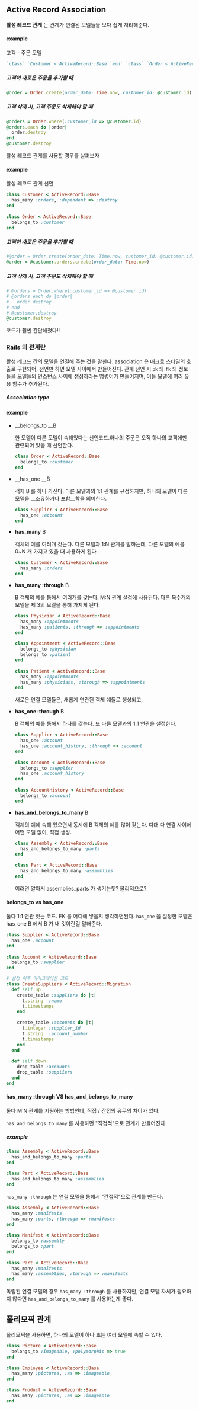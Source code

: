 ## Active Record Association

__활성 레코드 관계__ 는 관계가 연결된 모델들을 보다 쉽게 처리해준다. 

#### example

고객 - 주문 모델

```ruby
`class` `Customer < ActiveRecord::Base``end` `class` `Order < ActiveRecord::Base``end`
```

##### 고객이 새로운 주문을 추가할 때

```ruby
@order = Order.create(order_date: Time.now, customer_id: @customer.id)
```

##### 고객 삭제 시, 고객 주문도 삭제해야 할 때

```ruby
@orders = Order.where(:customer_id => @customer.id)
@orders.each do |order|
  order.destroy
end
@customer.destroy
```



활성 레코드 관계를 사용할 경우를 살펴보자

#### example

활성 레코드 관계 선언

```ruby
class Customer < ActiveRecord::Base
  has_many :orders, :dependent => :destroy
end
 
class Order < ActiveRecord::Base
  belongs_to :customer
end
```

##### 고객이 새로운 주문을 추가할 때

```ruby
#@order = Order.create(order_date: Time.now, customer_id: @customer.id)
@order = @customer.orders.create(order_date: Time.now)
```

##### 고객 삭제 시, 고객 주문도 삭제해야 할 때 

```ruby
# @orders = Order.where(:customer_id => @customer.id)
# @orders.each do |order|
#   order.destroy
# end
# @customer.destroy
@customer.destroy
```

코드가 훨씬 간단해졌다!!



### Rails 의 관계란

활성 레코드 간의 모델을 연결해 주는 것을 말한다. association 은 매크로 스타일의 호출로 구현되어, 선언만 하면 모델 사이에서 만들어진다. 관계 선언 시 `pk` 와 `fk` 의 정보들을 모델들의 인스턴스 사이에 생성하라는 명령어가 만들어지며, 이들 모델에 여러 유용 함수가 추가된다. 

##### Association type

#### example

- __belongs_to __B

  한 모델이 다른 모델이 속해있다는 선언코드.하나의 주문은 오직 하나의 고객에만 관련되어 있을 때 선언한다. 

  ```ruby
  class Order < ActiveRecord::Base
    belongs_to :customer
  end
  ```

- __has_one __B

  객체 B 를 하나 가진다. 다른 모델과의 1:1 관계를 규정하지만, 하나의 모델이 다른 모델을  __소유하거나 포함__함을 의미한다. 

  ```ruby
  class Supplier < ActiveRecord::Base
    has_one :account
  end
  ```

- __has_many__ B

  객체의 예를 여러개 갖는다. 다른 모델과 1:N 관계를 말하는데, 다른 모델의 예를 0~N 개 가지고 있을 때 사용하게 된다. 

  ```ruby
  class Customer < ActiveRecord::Base
    has_many :orders
  end
  ```

- __has_many :through__ B

  B 객체의 예를 통해서 여러개를 갖는다. M:N 관계 설정에 사용된다. 다른 복수개의 모델을 제 3의 모델을 통해 가지게 된다.

  ```ruby
  class Physician < ActiveRecord::Base
    has_many :appointments
    has_many :patients, :through => :appointments
  end
   
  class Appointment < ActiveRecord::Base
    belongs_to :physician
    belongs_to :patient
  end
   
  class Patient < ActiveRecord::Base
    has_many :appointments
    has_many :physicians, :through => :appointments
  end
  ```

  새로운 연결 모델들은, 새롭게 연관된 객체 예들로 생성되고, 

- __has_one :through__ B

  B 객체의 예를 통해서 하나를 갖는다. 또 다른 모델과의 1:1 연관을 설정한다.

  ```ruby
  class Supplier < ActiveRecord::Base
    has_one :account
    has_one :account_history, :through => :account
  end
   
  class Account < ActiveRecord::Base
    belongs_to :supplier
    has_one :account_history
  end
   
  class AccountHistory < ActiveRecord::Base
    belongs_to :account
  end
  ```

- __has_and_belongs_to_many__ B

  객체의 예에 속해 있으면서 동시에 B 객체의 예를 많이 갖는다. 다대 다 연결 사이에 어떤 모델 없이, 직접 생성. 

  ```ruby
  class Assembly < ActiveRecord::Base
    has_and_belongs_to_many :parts
  end
   
  class Part < ActiveRecord::Base
    has_and_belongs_to_many :assemblies
  end
  ```

  이러면 알아서 assemblies_parts 가 생기는듯? 물리적으로? 



#### belongs_to vs has_one

둘다 1:1 연관 짓는 코드. FK 를 어디에 넣을지 생각하면된다. `has_one` 을 설정한 모델은 has_one B 에서 B 가 내 것이란걸 말해준다. 



```ruby
class Supplier < ActiveRecord::Base
  has_one :account
end
 
class Account < ActiveRecord::Base
  belongs_to :supplier
end

# 설정 이후 마이그레이션 코드 
class CreateSuppliers < ActiveRecord::Migration
  def self.up
    create_table :suppliers do |t|
      t.string  :name
      t.timestamps
    end
 
    create_table :accounts do |t|
      t.integer :supplier_id
      t.string  :account_number
      t.timestamps
    end
  end
 
  def self.down
    drop_table :accounts
    drop_table :suppliers
  end
end
```



#### has_many :through VS has_and_belongs_to_many

둘다 M:N 관계를 지원하는 방법인데, 직접 / 간접의 유무의 차이가 있다. 

`has_and_belongs_to_many` 를 사용하면 "직접적"으로 관계가 만들어진다

##### example

```ruby
class Assembly < ActiveRecord::Base
  has_and_belongs_to_many :parts
end
 
class Part < ActiveRecord::Base
  has_and_belongs_to_many :assemblies
end
```

 `has_many :through` 는 연결 모델을 통해서 "간접적"으로 관계를 만든다. 

```ruby
class Assembly < ActiveRecord::Base
  has_many :manifests
  has_many :parts, :through => :manifests
end
 
class Manifest < ActiveRecord::Base
  belongs_to :assembly
  belongs_to :part
end
 
class Part < ActiveRecord::Base
  has_many :manifests
  has_many :assemblies, :through => :manifests
end
```

독립된 연결 모델의 경우 `has_many :through` 를 사용하지만, 연결 모델 자체가 필요하지 않다면 `has_and_belongs_to_many` 를 사용하는게 좋다. 



## 폴리모픽 관계

폴리모픽을 사용하면, 하나의 모델이 하나 또는 여러 모델에 속할 수 있다. 

```ruby
class Picture < ActiveRecord::Base
  belongs_to :imageable, :polymorphic => true
end
 
class Employee < ActiveRecord::Base
  has_many :pictures, :as => :imageable
end
 
class Product < ActiveRecord::Base
  has_many :pictures, :as => :imageable
end
```

